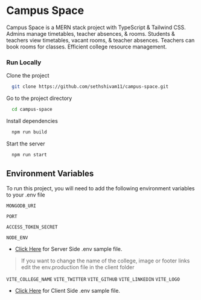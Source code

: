 # Campus Space

Campus Space is a MERN stack project with TypeScript & Tailwind CSS. Admins manage timetables, teacher absences, & rooms. Students & teachers view timetables, vacant rooms, & teacher absences. Teachers can book rooms for classes. Efficient college resource management.

### Run Locally

Clone the project

```bash
  git clone https://github.com/sethshivam11/campus-space.git
```

Go to the project directory

```bash
  cd campus-space
```

Install dependencies

```bash
  npm run build
```

Start the server

```bash
  npm run start
```


## Environment Variables

To run this project, you will need to add the following environment variables to your .env file

`MONGODB_URI`

`PORT`

`ACCESS_TOKEN_SECRET`

`NODE_ENV`

* [Click Here]('https://github.com/gunner26735/campus-space/blob/master/.env-sample') for Server Side .env sample file.

> If you want to change the name of the college, image or footer links edit the env.production file in the client folder

`VITE_COLLEGE_NAME`
`VITE_TWITTER`
`VITE_GITHUB`
`VITE_LINKEDIN`
`VITE_LOGO`

* [Click Here]('https://github.com/gunner26735/campus-space/blob/master/client/.env.sample') for Client Side .env sample file.